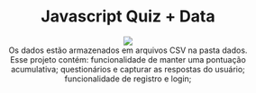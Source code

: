<h1 align="center">Javascript Quiz + Data</h1>
<p align="center">
<img src="https://user-images.githubusercontent.com/100588945/161454633-a8ac122a-8f85-4275-9cb7-cb9327879b5c.gif"/>
<br>
Os dados estão armazenados em arquivos CSV na pasta dados.
<br>
Esse projeto contém:
funcionalidade de manter uma pontuação acumulativa;
questionários e capturar as respostas do usuário;
funcionalidade de registro e login;</p>
